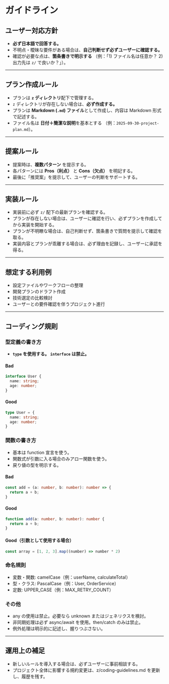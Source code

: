 # ガイドライン

## ユーザー対応方針
- **必ず日本語で回答する。**
- 不明点・曖昧な要件がある場合は、**自己判断せず必ずユーザーに確認する。**
- 確認が必要な点は、**箇条書きで明示する**
  （例：「1) ファイル名は任意か？ 2) 出力先は `z/` で良いか？」）。

---

## プラン作成ルール
- プランは **`z` ディレクトリ**配下で管理する。
- `z` ディレクトリが存在しない場合は、**必ず作成する。**
- プランは **Markdown (`.md`) ファイル**として作成し、内容は Markdown 形式で記述する。
- ファイル名は **日付＋簡潔な説明**を基本とする
  （例：`2025-09-30-project-plan.md`）。

---

## 提案ルール
- 提案時は、**複数パターン** を提示する。
- 各パターンには **Pros（利点）** と **Cons（欠点）** を明記する。
- 最後に「推奨案」を提示して、ユーザーの判断をサポートする。

---

## 実装ルール
- 実装前に必ず `z/` 配下の最新プランを確認する。
- プランが存在しない場合は、ユーザーに確認を行い、必ずプランを作成してから実装を開始する。
- プランが不明瞭な場合は、自己判断せず、箇条書きで質問を提示して確認を取る。
- 実装内容とプランが乖離する場合は、必ず理由を記録し、ユーザーに承認を得る。

---

## 想定する利用例
- 設定ファイルやワークフローの整理
- 開発プランのドラフト作成
- 技術選定の比較検討
- ユーザーとの要件確認を伴うプロジェクト進行

---

## コーディング規則

### 型定義の書き方

- **`type` を使用する。 `interface` は禁止。**

#### Bad

```ts
interface User {
  name: string;
  age: number;
}
```

#### Good

```ts
type User = {
  name: string;
  age: number;
}
```

### 関数の書き方

- 基本は function 宣言を使う。
- 関数式が引数に入る場合のみアロー関数を使う。
- 戻り値の型を明示する。

#### Bad

```ts
const add = (a: number, b: number): number => {
  return a + b;
}
```

#### Good

```ts
function add(a: number, b: number): number {
  return a + b;
}
```

#### Good（引数として使用する場合）

```ts
const array = [1, 2, 3].map((number) => number * 2)
```

### 命名規則

- 変数・関数: camelCase（例：userName, calculateTotal）
- 型・クラス: PascalCase（例：User, OrderService）
- 定数: UPPER_CASE（例：MAX_RETRY_COUNT）

### その他

- any の使用は禁止。必要なら unknown またはジェネリクスを検討。
- 非同期処理は必ず async/await を使用。then/catch のみは禁止。
- 例外処理は明示的に記述し、握りつぶさない。

---

## 運用上の補足

- 新しいルールを導入する場合は、必ずユーザーに事前相談する。
- プロジェクト全体に影響する規約変更は、z/coding-guidelines.md を更新し、履歴を残す。
